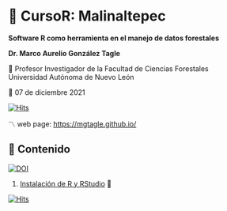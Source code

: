 # :orange_book: CursoR: Malinaltepec  
**Software R como herramienta en el manejo de datos forestales**


**Dr. Marco Aurelio González Tagle**

:dart: Profesor Investigador de la Facultad de Ciencias Forestales \
Universidad Autónoma de Nuevo León

:date: 07 de diciembre 2021

[![Hits](https://hits.seeyoufarm.com/api/count/incr/badge.svg?url=https%3A%2F%2Fgithub.com%2Fmgtagle%2FCursoR_Malinantepec&count_bg=%2379C83D&title_bg=%23555555&icon=figshare.svg&icon_color=%23E7E7E7&title=hits&edge_flat=false)](https://hits.seeyoufarm.com)

:part_alternation_mark: web page: https://mgtagle.github.io/



## :green_book: Contenido  
[![DOI](https://zenodo.org/badge/DOI/10.5281/zenodo.5750953.svg)](https://doi.org/10.5281/zenodo.5750953)

1. [Instalación de R y RStudio](Tutorial/InstalacionR_RStudio.pdf) :compass:

[![Hits](https://hits.seeyoufarm.com/api/count/incr/badge.svg?url=https%3A%2F%2Fgithub.com%2Fmgtagle%2FCursoR_Malinantepec&count_bg=%2379C83D&title_bg=%23555555&icon=figshare.svg&icon_color=%23E7E7E7&title=hits&edge_flat=false)](https://hits.seeyoufarm.com)


